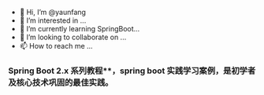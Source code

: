 - 👋 Hi, I’m @yaunfang
- 👀 I’m interested in ...
- 🌱 I’m currently learning SpringBoot...
- 💞️ I’m looking to collaborate on ...
- 📫 How to reach me ...

<!---
yaunfang/yaunfang is a ✨ special ✨ repository because its `README.md` (this file) appears on your GitHub profile.
You can click the Preview link to take a look at your changes.
--->



### Spring Boot 2.x 系列教程**，spring boot 实践学习案例，是初学者及核心技术巩固的最佳实践。



